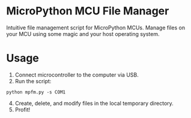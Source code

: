 # MicroPython MCU File Manager
Intuitive file management script for MicroPython MCUs.
Manage files on your MCU using some magic and your host operating system.

# Usage
1. Connect microcontroller to the computer via USB.
2. Run the script:
```shell
python mpfm.py -s COM1
```
4. Create, delete, and modify files in the local temporary directory.
5. Profit!
